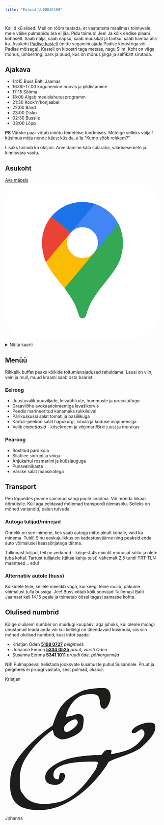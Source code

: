 ```yaml
---
title: "Pulmad \U0001F389"

---
```

Kallid külalised. Meil on rõõm teatada, et vaatamata maailmas toimuvale, meie väike pulmapidu ära ei jää. Pidu toimub! Jee! Ja kõik endise plaani kohaselt. Saab nalja, saab napsu, saab muusikat ja tantsu, saab hamba alla ka. Asukoht [Padise kastell](https://goo.gl/maps/SQnWBbpXqnksiwzr8) (mitte segamini ajada Padise kloostriga või Padise mõisaga). Kastell on kloostri taga metsas, nagu Siim. Koht on väga mõnus, ümberringi park ja puud, kus on mõnus jalga ja selfikätt sirutada.

## Ajakava

* 14:15 Buss Balti Jaamas
* 16:00-17:00 kogunemine hoovis ja pildistamine
* 17:15 Sööma
* 18:00 Algab meelelahutusprogramm
* 21:30 Kook'n'konjaabel
* 22:00 Bänd
* 23:00 Disko
* 02:30 Bussile
* 03:00 Lõpp

**PS** Värske paar võtab mõõtu teineteise tundmises. Mõtelge selleks välja 1 küsimus mida nende käest küsida, a\`la "Kumb sööb rohkem?"

Lisaks toimub ka oksjon. Arveldamine käib sularaha, väärisesemete ja kinnisvara vastu.

## Asukoht

<a href="https://goo.gl/maps/SQnWBbpXqnksiwzr8" class="maps-link" rel="noreferrer noopener nofollow" target="_blank">Ava mäpsis
<svg
xmlns="http://www.w3.org/2000/svg"
aria-label="Google Maps"
role="img"
viewBox="0 0 512 512"
:style="{ width: '24px', marginLeft: '8px' }">
<rect width="512" height="512" rx="15%" fill="#fff" />
<clipPath id="a">
<path
d="M375 136a133 133 0 00-79-66 136 136 0 00-40-6 133 133 0 00-103 48 133 133 0 00-31 86c0 38 13 64 13 64 15 32 42 61 61 86a399 399 0 0130 45 222 222 0 0117 42c3 10 6 13 13 13s11-5 13-13a228 228 0 0116-41 472 472 0 0145-63c5-6 32-39 45-64 0 0 15-29 15-68 0-37-15-63-15-63z"
/>
</clipPath>
<g stroke-width="130" clip-path="url(#a)">
<path stroke="#fbbc04" d="M104 379l152-181" />
<path stroke="#4285f4" d="M256 198L378 53" />
<path stroke="#34a853" d="M189 459l243-290" />
<path stroke="#1a73e8" d="M255 120l-79-67" />
<path stroke="#ea4335" d="M76 232l91-109" />
</g>
<circle cx="256" cy="198" r="51" fill="#fff" />
</svg>
</a>

<details><summary>Näita kaarti</summary><iframe src="https://www.google.com/maps/embed?pb=!1m18!1m12!1m3!1d2041.3872815010316!2d24.140916351874186!3d59.22625648153273!2m3!1f0!2f0!3f0!3m2!1i1024!2i768!4f13.1!3m3!1m2!1s0x4692afa5dd518f5b%3A0x5ea0ae70441b6134!2sPadise%20Kastell!5e0!3m2!1sen!2see!4v1592911350526!5m2!1sen!2see" width="600" height="450" frameborder="0" style="border:0;" allowfullscreen="" aria-hidden="false" tabindex="0"></iframe></details>

## Menüü

Rikkalik buffet peaks kõikide toitumisvajadused rahuldama. Laual on viin, vein ja mull, muud kraami saab osta baarist.

### Eelroog

* Juustuvalik puuviljade, leivaõhikute, hummuste ja _prosciuttoga_
* Graavilõhe avokaadokreemiga lavašikorvis
* Peedis marineeritud kanamaks rukkileival
* Pärlkuskussi salat tomati ja basiilikuga
* Kartuli-peekonisalat hapukurgi, sibula ja koduse majoneesiga
* Valik _ciabattasid_ - kitsekreem ja viigimari/Brie juust ja murakas

### Pearoog

* Röstitud pardikoib
* Siiafilee sidruni ja võiga
* Ahjukartul rosmariini ja küüslauguga
* Punaveinikaste
* Värske salat maasikatega

## Transport

Peo lõppedes peame sammud sängi poole seadma. Või mõnda lokaali öömütsile. Küll aga eeldavad mõlemad transpordi olemasolu. Selleks on mõned variandid, palun tutvuda.

### Autoga tulijad/minejad

Õnnelik on see inimene, kes saab autoga mitte ainult kohale, vaid ka minema. Tubli! Sinu eeskujulikkus on kadestusväärne ning peaksid enda auto võimalusel kaassõitjatega täitma.

Tallinnast tulijad, teil on vedanud - kõigest 45 minutit mõnusat sõitu ja olete juba kohal. Tartust tulijatele (täitsa kahju teist) vähemalt 2,5 tundi TRT-TLN maanteed… edu!

### Alternatiiv autole (buss)

Kõikidele teile, kellele meeldib väga, kui keegi teine roolib, pakume võimalust tulla bussiga. Jee! Buss võtab kõik soovijad Tallinnast Balti Jaamast kell 14.15 peale ja toimetab öösel tagasi samasse kohta.

## Olulised numbrid

Kõige olulisem number on muidugi kuupäev, aga juhuks, kui oleme midagi unustanud teada anda või kui kellelgi on täiendavaid küsimusi, siis siin mõned olulised numbrid, kust infot saada:

* Kristjan Oden [**5198 0727**](tel:+37251980727) _peigmees_
* Johanna Eenma [**5334 0525**](tel:+37253340525) _pruut, varsti Oden_
* Susanna Eenma [**5341 1011**](tel:+37253411011) _pruudi õde, põhiorgunnija_

NB! Pulmapäeval helistada jooksvate küsimuste puhul Susannale. Pruut ja peigmees ei pruugi vastata, sest pulmad, _eksole_.

<footer class="heading-font text-center">
Kristjan
<svg xmlns="http://www.w3.org/2000/svg" viewBox="0 0 15.81 13.66">
<path
d="M14.04 6.6c-.88.82-3.31 1.28-3.52 1.67-.61 1.13-3.49 4.83-6.97 4.83C.98 13.1.26 11.99.57 9.52.8 7.71 3.35 5.47 4.85 4.48 5.48 2.61 5.89 1.93 7.75 1c.56-.27 1.69-.35 2.3-.35.58 0 .78.53.72 1.07-.04.27-.29 1.05-.66 1.05-.54 0-.33-.86-.56-1.23-.23-.35-.93-.31-1.5-.19-1.05.23-1.72 1.5-1.83 2.24l.43-.08c.27-.02.54-.21.81-.21.66 0 .6.54.53 1.03-.04.4-.12.64-.47.91-.35.29-1.26.66-1.69.66-.23 0-.72-.27-.82-.47-.06-.06-.1-.52-.17-.49-.76.5-3.06 2.54-3.29 4.27-.06.45-.06.86-.02 1.23-.04.37.02.72.29 1.01.37.64 1.05 1.03 2.24 1.03.37 0 1.07-.1 1.42-.19 1.65-.47 2.7-1.81 3.7-3.21.12-.17.27-.58.29-.8.02-.14-.32-.12-.37-.12-.25 0-3.99-.14-4.16 1.23-.05.34.11.58.48.58l.04-.02c.1-.43.08-.66.37-.66.12 0 .33.12.29.39-.06.45-.49.84-.93.84-.6 0-1.19-.16-1.09-.93.12-.84 1.6-1.52 2.28-1.71.67-.21 2.15-.38 2.83-.38.17 0 .37 0 .58-.02.27-.12.25-.51.7-.51.54 0 .37 0 .33.43C12.1 7.15 13 6.99 13.86 6c.45-.49.49-.86.19-1.11-.21-.16-.6.35-.84.35-.17 0-.29.04-.27-.14.08-.54 1.28-.93 1.75-.93.51 0 .72.1.64.64-.07.63-.82 1.35-1.29 1.79zM7.15 3.84c-.33 0-1.09.53-1.13.88-.02.17.04.42.26.42.29 0 1.09-.6 1.13-.92.01-.2-.05-.38-.26-.38z"
fill="#1d1d1b"
/></svg> Johanna</footer>